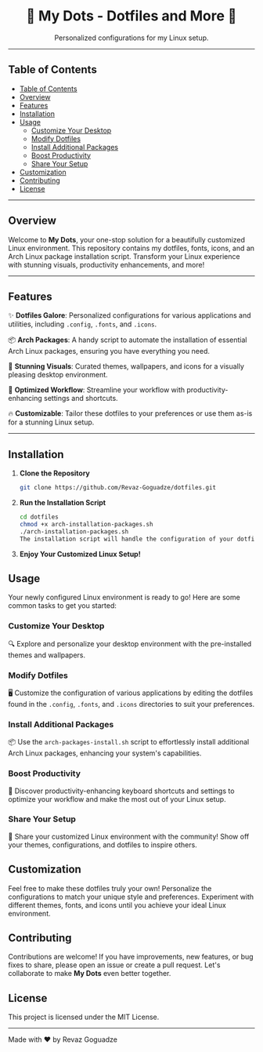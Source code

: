 <div align="center">
  <h1>🌟 My Dots - Dotfiles and More 🌟</h1>
  <p>Personalized configurations for my Linux setup.</p>
</div>

---

## Table of Contents

- [Table of Contents](#table-of-contents)
- [Overview](#overview)
- [Features](#features)
- [Installation](#installation)
- [Usage](#usage)
  - [Customize Your Desktop](#customize-your-desktop)
  - [Modify Dotfiles](#modify-dotfiles)
  - [Install Additional Packages](#install-additional-packages)
  - [Boost Productivity](#boost-productivity)
  - [Share Your Setup](#share-your-setup)
- [Customization](#customization)
- [Contributing](#contributing)
- [License](#license)

---

## Overview

Welcome to **My Dots**, your one-stop solution for a beautifully customized Linux environment. This repository contains my dotfiles, fonts, icons, and an Arch Linux package installation script. Transform your Linux experience with stunning visuals, productivity enhancements, and more!

---

## Features

✨ **Dotfiles Galore**: Personalized configurations for various applications and utilities, including `.config`, `.fonts`, and `.icons`.

📦 **Arch Packages**: A handy script to automate the installation of essential Arch Linux packages, ensuring you have everything you need.

🎨 **Stunning Visuals**: Curated themes, wallpapers, and icons for a visually pleasing desktop environment.

🚀 **Optimized Workflow**: Streamline your workflow with productivity-enhancing settings and shortcuts.

🔥 **Customizable**: Tailor these dotfiles to your preferences or use them as-is for a stunning Linux setup.

---

## Installation

1. **Clone the Repository**

   ```bash
   git clone https://github.com/Revaz-Goguadze/dotfiles.git
2. **Run the Installation Script**

    ```bash
    cd dotfiles
    chmod +x arch-installation-packages.sh
    ./arch-installation-packages.sh
    The installation script will handle the configuration of your dotfiles and install necessary packages if you're on Arch Linux.
3. **Enjoy Your Customized Linux Setup!**

## Usage

Your newly configured Linux environment is ready to go! Here are some common tasks to get you started:

### Customize Your Desktop

🔍 Explore and personalize your desktop environment with the pre-installed themes and wallpapers.

### Modify Dotfiles

🖥️ Customize the configuration of various applications by editing the dotfiles found in the `.config`, `.fonts`, and `.icons` directories to suit your preferences.

### Install Additional Packages

📦 Use the `arch-packages-install.sh` script to effortlessly install additional Arch Linux packages, enhancing your system's capabilities.

### Boost Productivity

🚀 Discover productivity-enhancing keyboard shortcuts and settings to optimize your workflow and make the most out of your Linux setup.

### Share Your Setup

🎨 Share your customized Linux environment with the community! Show off your themes, configurations, and dotfiles to inspire others.

## Customization

Feel free to make these dotfiles truly your own! Personalize the configurations to match your unique style and preferences. Experiment with different themes, fonts, and icons until you achieve your ideal Linux environment.

## Contributing

Contributions are welcome! If you have improvements, new features, or bug fixes to share, please open an issue or create a pull request. Let's collaborate to make **My Dots** even better together.

## License

This project is licensed under the MIT License.

---

Made with ❤️ by Revaz Goguadze
